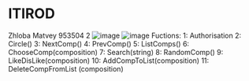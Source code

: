 # ITIROD
Zhloba Matvey 953504 2
![image](https://user-images.githubusercontent.com/56230474/160424874-139f708a-127e-4a32-8f7e-4561ff55ba89.png)
![image](https://user-images.githubusercontent.com/56230474/160424893-50bf1562-71b2-488e-90c7-addc6ee0b0af.png)
 Fuctions:
 1: Authorisation
 2: Circle()
 3: NextComp()
 4: PrevComp()
 5: ListComps()
 6: ChooseComp(composition)
 7: Search(string)
 8: RandomComp()
 9: LikeDisLike(composition)
 10: AddCompToList(composition)
 11: DeleteCompFromList (composition)
